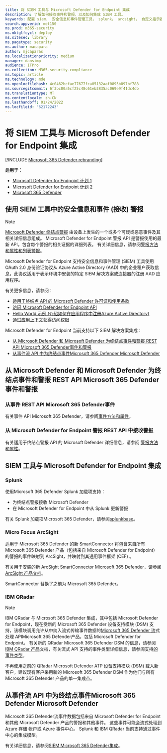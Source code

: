 ```yaml
---
title: 将 SIEM 工具与 Microsoft Defender for Endpoint 集成
description: 了解如何接收事件和警报，以及如何集成 SIEM 工具。
keywords: 配置 siem， 安全信息和事件管理工具， splunk， arcsight， 自定义指示器， rest api， 警报定义， 泄露指示器
search.appverid: met150
ms.prod: m365-security
ms.mktglfcycl: deploy
ms.sitesec: library
ms.pagetype: security
ms.author: macapara
author: mjcaparas
ms.localizationpriority: medium
manager: dansimp
audience: ITPro
ms.collection: M365-security-compliance
ms.topic: article
ms.technology: mde
ms.openlocfilehash: 4c0462bcfae77677fca05132aaf0895b897bf788
ms.sourcegitcommit: 6f3bc00a5cf25c48c61eb3835ac069e9f41dc4db
ms.translationtype: MT
ms.contentlocale: zh-CN
ms.lasthandoff: 01/24/2022
ms.locfileid: "62172243"
---
```

# <a name="integrate-your-siem-tools-with-microsoft-defender-for-endpoint"></a>将 SIEM 工具与 Microsoft Defender for Endpoint 集成

[!INCLUDE [Microsoft 365 Defender rebranding](../../includes/microsoft-defender.md)]

**适用于：**
- [Microsoft Defender for Endpoint 计划 1](https://go.microsoft.com/fwlink/p/?linkid=2154037)
- [Microsoft Defender for Endpoint 计划 2](https://go.microsoft.com/fwlink/p/?linkid=2154037)
- [Microsoft 365 Defender](https://go.microsoft.com/fwlink/?linkid=2118804)


## <a name="ingest-alerts-using-security-information-and-events-management-siem-tools"></a>使用 SIEM 工具中的安全信息和事件 (接收) 警报

> [!NOTE]
>
> [Microsoft Defender 终结点警报](alerts.md) 由设备上发生的一个或多个可疑或恶意事件及其相关详细信息组成。 Microsoft Defender for Endpoint 警报 API 是警报使用的最新 API，包含每个警报的相关证据的详细列表。 有关详细信息，请参阅[警报方法和属性和](alerts.md)[列表警报](get-alerts.md)。

Microsoft Defender for Endpoint 支持安全信息和事件管理 (SIEM) 工具使用 OAuth 2.0 身份验证协议从 Azure Active Directory (AAD) 中的企业租户获取信息，此协议适用于表示环境中安装的特定 SIEM 解决方案或连接器的注册 AAD 应用程序。

有关更多信息，请参阅：

- [适用于终结点 API 的 Microsoft Defender 许可证和使用条款](api-terms-of-use.md) 
- [访问 Microsoft Defender for Endpoint API](apis-intro.md)
- [Hello World 示例 (介绍如何在应用程序中注册Azure Active Directory) ](api-hello-world.md)
- [ 通过应用上下文获得访问权限](exposed-apis-create-app-webapp.md)


Microsoft Defender for Endpoint 当前支持以下 SIEM 解决方案集成： 

- [从 Microsoft Defender 和 Microsoft Defender 为终结点事件和警报 REST API Microsoft 365 Defender事件和警报](#ingesting-incidents-and-alerts-from-the-microsoft-365-defender-and-microsoft-defender-for-endpoint-incidents-and-alerts-rest-apis)
- [从事件流 API 中为终结点事件Microsoft 365 Defender Microsoft Defender](#ingesting-microsoft-defender-for-endpoint-events-from-the-microsoft-365-defender-event-streaming-api)

## <a name="ingesting-incidents-and-alerts-from-the-microsoft-365-defender-and-microsoft-defender-for-endpoint-incidents-and-alerts-rest-apis"></a>从 Microsoft Defender 和 Microsoft Defender 为终结点事件和警报 REST API Microsoft 365 Defender事件和警报

### <a name="ingesting-incidents-from-the-microsoft-365-defender-incidents-rest-api"></a>从事件 REST API Microsoft 365 Defender事件

有关事件 API Microsoft 365 Defender，请参阅[事件方法和属性](../defender/api-incident.md)。

### <a name="ingesting-alerts-from-the-microsoft-defender-for-endpoint-alerts-rest-api"></a>从 Microsoft Defender for Endpoint 警报 REST API 中接收警报

有关适用于终结点警报 API 的 Microsoft Defender 详细信息，请参阅 [警报方法和属性](alerts.md)。

## <a name="siem-tool-integration-with-microsoft-defender-for-endpoint"></a>SIEM 工具与 Microsoft Defender for Endpoint 集成

### <a name="splunk"></a>Splunk

使用Microsoft 365 Defender Splunk 加载项支持：

- 为终结点警报接收 Microsoft Defender
- 在 Microsoft Defender for Endpoint 中从 Splunk 更新警报

有关 Splunk 加载项Microsoft 365 Defender，请参阅[splunkbase](https://splunkbase.splunk.com/app/4959/)。

### <a name="micro-focus-arcsight"></a>Micro Focus ArcSight

适用于 Microsoft 365 Defender 的新 SmartConnector 将包含来自所有 Microsoft 365 Defender 产品（包括来自 Microsoft Defender for Endpoint）的警报的事件映射到 ArcSight，并映射到其通用事件框架 (CEF) 。

有关用于安装的新 ArcSight SmartConnector Microsoft 365 Defender，请参阅[ArcSight 产品文档](https://community.microfocus.com/cyberres/productdocs/w/connector-documentation/39246/smartconnector-for-microsoft-365-defender)。

SmartConnector 替换了之前为 Microsoft 365 Defender。

### <a name="ibm-qradar"></a>IBM QRadar

>[!NOTE]
>IBM QRadar 与 Microsoft 365 Defender 集成，其中包括 Microsoft Defender for Endpoint，现在受新的 Microsoft 365 Defender 设备支持模块 (DSM) 支持，该模块调用允许从中纳入流式传输事件数据的[Microsoft 365 Defender 流](../defender/streaming-api.md)式处理 APIMicrosoft 365 Defender产品，包括 Microsoft Defender for Endpoint。 有关新的 QRadar Microsoft 365 Defender DSM 的信息，请参阅[IBM QRadar 产品](https://www.ibm.com/docs/en/dsm?topic=microsoft-365-defender)文档，有关流式 API 支持的事件类型详细信息，请参阅支持[的事件类型](../defender/supported-event-types.md)。

不再使用之前的 QRadar Microsoft Defender ATP 设备支持模块 (DSM) 载入新客户，建议现有客户采用新的 Microsoft 365 Defender DSM 作为他们与所有 Microsoft 365 Defender 产品的单一集成点。

## <a name="ingesting-microsoft-defender-for-endpoint-events-from-the-microsoft-365-defender-event-streaming-api"></a>从事件流 API 中为终结点事件Microsoft 365 Defender Microsoft Defender

Microsoft 365 Defender流事件数据包括来自 Microsoft Defender for Endpoint 和其他 Microsoft Defender 产品的警报和其他事件。 这些事件可能会流式处理到 Azure 存储 帐户或 Azure 事件中心。 Splunk 和 IBM QRadar 当前支持通过事件中心的集成模型。

有关详细信息，请参阅[SIEM Microsoft 365 Defender集成](../defender/configure-siem-defender.md)。
